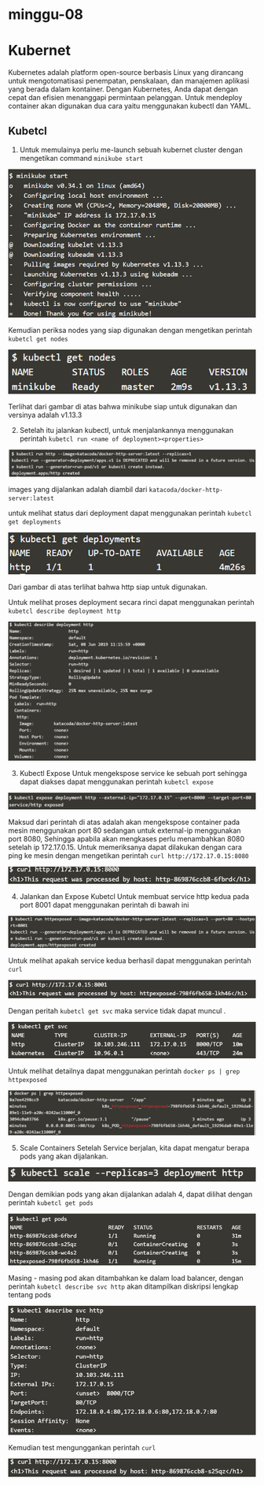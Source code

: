 # minggu-08
# Kubernet

Kubernetes adalah platform open-source berbasis Linux yang dirancang untuk mengotomatisasi penempatan, penskalaan, dan manajemen aplikasi yang berada dalam kontainer. Dengan Kubernetes, Anda dapat dengan cepat dan efisien menanggapi permintaan pelanggan.
Untuk mendeploy container akan digunakan dua cara yaitu menggunakan kubectl dan YAML.

## Kubetcl
1. Untuk memulainya perlu me-launch sebuah kubernet cluster dengan mengetikan command `minikube start`

![1](images/1.png)

Kemudian periksa nodes yang siap digunakan dengan mengetikan perintah `kubetcl get nodes`

![2](images/2.png)

Terlihat dari gambar di atas bahwa minikube siap untuk digunakan dan versinya adalah v1.13.3

2. Setelah itu jalankan kubectl, untuk menjalankannya menggunakan perintah `kubetcl run <name of deployment><properties>`

![3](images/3.png)

images yang dijalankan adalah diambil dari `katacoda/docker-http-server:latest`

untuk melihat status dari deployment dapat menggunakan perintah `kubetcl get deployments`

![4](images/4.png)

Dari gambar di atas terlihat bahwa http siap untuk digunakan.

Untuk melihat proses deployment secara rinci dapat menggunakan perintah `kubetcl describe deployment http`

![5](images/5.png)

3. Kubectl Expose
Untuk mengekspose service ke sebuah port sehingga dapat diakses dapat menggunakan perintah `kubetcl expose`

![6](images/6.png)

Maksud dari perintah di atas adalah akan mengekspose container pada mesin menggunakan port 80 sedangan untuk external-ip menggunakan port 8080, Sehingga apabila akan mengkases perlu menambahkan 8080 setelah ip 172.17.0.15.
Untuk memeriksanya dapat dilakukan dengan cara ping ke mesin dengan mengetikan perintah `curl http://172.17.0.15:8080`

![7](images/7.png)

4. Jalankan dan Expose Kubetcl
Untuk membuat service http kedua pada port 8001 dapat menggunakan perintah di bawah ini

![8](images/8.png)

Untuk melihat apakah service kedua berhasil dapat menggunakan perintah `curl`

![9](images/9.png)

Dengan peritah `kubetcl get svc` maka service tidak dapat muncul .

![10](images/10.png)

Untuk melihat detailnya dapat menggunakan perintah `docker ps | grep httpexposed`

![11](images/11.png)

5. Scale Containers
Setelah Service berjalan, kita dapat mengatur berapa pods yang akan dijalankan.

![12](images/12.png)

Dengan demikian pods yang akan dijalankan adalah 4, dapat dilihat dengan perintah `kubetcl get pods`

![13](images/13.png)

Masing - masing pod akan ditambahkan ke dalam load balancer, dengan perintah `kubetcl describe svc http` akan ditampilkan diskripsi lengkap tentang pods 

![14](images/14.png)

Kemudian test mengunggankan perintah `curl`

![15](images/15.png)

